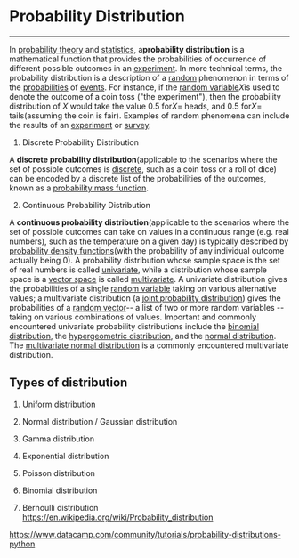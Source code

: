 # Probability Distribution

---

In [probability theory](https://en.wikipedia.org/wiki/Probability_theory) and [statistics](https://en.wikipedia.org/wiki/Statistics), a**probability distribution** is a mathematical function that provides the probabilities of occurrence of different possible outcomes in an [experiment](https://en.wikipedia.org/wiki/Experiment_(probability_theory)). In more technical terms, the probability distribution is a description of a [random](https://en.wikipedia.org/wiki/Randomness) phenomenon in terms of the [probabilities](https://en.wikipedia.org/wiki/Probability) of [events](https://en.wikipedia.org/wiki/Event_(probability_theory)). For instance, if the [random variable](https://en.wikipedia.org/wiki/Random_variable)*X*is used to denote the outcome of a coin toss ("the experiment"), then the probability distribution of *X* would take the value 0.5 for*X*= heads, and 0.5 for*X*= tails(assuming the coin is fair). Examples of random phenomena can include the results of an [experiment](https://en.wikipedia.org/wiki/Experiment_(probability_theory)) or [survey](https://en.wikipedia.org/wiki/Survey_methodology).

1. Discrete Probability Distribution

A **discrete probability distribution**(applicable to the scenarios where the set of possible outcomes is [discrete](https://en.wikipedia.org/wiki/Discrete_probability_distribution), such as a coin toss or a roll of dice) can be encoded by a discrete list of the probabilities of the outcomes, known as a [probability mass function](https://en.wikipedia.org/wiki/Probability_mass_function).

2. Continuous Probability Distribution

A **continuous probability distribution**(applicable to the scenarios where the set of possible outcomes can take on values in a continuous range (e.g. real numbers), such as the temperature on a given day) is typically described by [probability density functions](https://en.wikipedia.org/wiki/Probability_density_function)(with the probability of any individual outcome actually being 0).
A probability distribution whose sample space is the set of real numbers is called [univariate](https://en.wikipedia.org/wiki/Univariate_distribution), while a distribution whose sample space is a [vector space](https://en.wikipedia.org/wiki/Vector_space) is called [multivariate](https://en.wikipedia.org/wiki/Multivariate_distribution). A univariate distribution gives the probabilities of a single [random variable](https://en.wikipedia.org/wiki/Random_variable) taking on various alternative values; a multivariate distribution (a [joint probability distribution](https://en.wikipedia.org/wiki/Joint_probability_distribution)) gives the probabilities of a [random vector](https://en.wikipedia.org/wiki/Random_vector)-- a list of two or more random variables -- taking on various combinations of values. Important and commonly encountered univariate probability distributions include the [binomial distribution](https://en.wikipedia.org/wiki/Binomial_distribution), the [hypergeometric distribution](https://en.wikipedia.org/wiki/Hypergeometric_distribution), and the [normal distribution](https://en.wikipedia.org/wiki/Normal_distribution). The [multivariate normal distribution](https://en.wikipedia.org/wiki/Multivariate_normal_distribution) is a commonly encountered multivariate distribution.

## Types of distribution

1. Uniform distribution

2. Normal distribution / Gaussian distribution

3. Gamma distribution

4. Exponential distribution

5. Poisson distribution

6. Binomial distribution

7. Bernoulli distribution
<https://en.wikipedia.org/wiki/Probability_distribution>

<https://www.datacamp.com/community/tutorials/probability-distributions-python>

